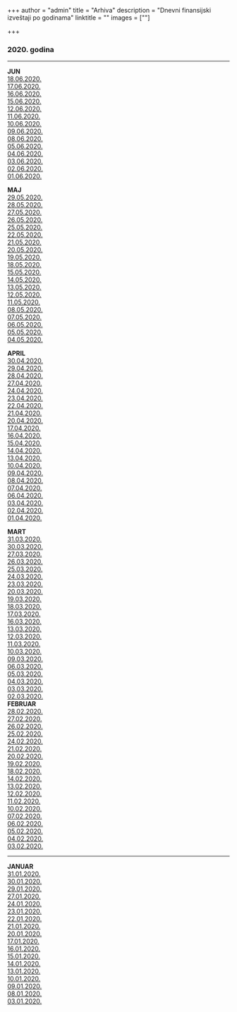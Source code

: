+++
author = "admin"
title = "Arhiva"
description = "Dnevni finansijski izveštaji po godinama"
linktitle = ""
images = [""]

+++

### 2020. godina

---

**JUN**  
[18.06.2020.](/docs/finansijski_izvestaji/dfi/2020/06/20200618.pdf)  
[17.06.2020.](/docs/finansijski_izvestaji/dfi/2020/06/20200617.pdf)  
[16.06.2020.](/docs/finansijski_izvestaji/dfi/2020/06/20200616.pdf)  
[15.06.2020.](/docs/finansijski_izvestaji/dfi/2020/06/20200615.pdf)  
[12.06.2020.](/docs/finansijski_izvestaji/dfi/2020/06/20200612.pdf)  
[11.06.2020.](/docs/finansijski_izvestaji/dfi/2020/06/20200611.pdf)  
[10.06.2020.](/docs/finansijski_izvestaji/dfi/2020/06/20200610.pdf)  
[09.06.2020.](/docs/finansijski_izvestaji/dfi/2020/06/20200609.pdf)  
[08.06.2020.](/docs/finansijski_izvestaji/dfi/2020/06/20200608.pdf)  
[05.06.2020.](/docs/finansijski_izvestaji/dfi/2020/06/20200605.pdf)  
[04.06.2020.](/docs/finansijski_izvestaji/dfi/2020/06/20200604.pdf)  
[03.06.2020.](/docs/finansijski_izvestaji/dfi/2020/06/20200603.pdf)  
[02.06.2020.](/docs/finansijski_izvestaji/dfi/2020/06/20200602.pdf)  
[01.06.2020.](/docs/finansijski_izvestaji/dfi/2020/06/20200601.pdf)

**MAJ**  
[29.05.2020.](/docs/finansijski_izvestaji/dfi/2020/05/20200529.pdf)  
[28.05.2020.](/docs/finansijski_izvestaji/dfi/2020/05/20200528.pdf)  
[27.05.2020.](/docs/finansijski_izvestaji/dfi/2020/05/20200527.pdf)  
[26.05.2020.](/docs/finansijski_izvestaji/dfi/2020/05/20200526.pdf)  
[25.05.2020.](/docs/finansijski_izvestaji/dfi/2020/05/20200525.pdf)  
[22.05.2020.](/docs/finansijski_izvestaji/dfi/2020/05/20200522.pdf)  
[21.05.2020.](/docs/finansijski_izvestaji/dfi/2020/05/20200521.pdf)  
[20.05.2020.](/docs/finansijski_izvestaji/dfi/2020/05/20200520.pdf)  
[19.05.2020.](/docs/finansijski_izvestaji/dfi/2020/05/20200519.pdf)  
[18.05.2020.](/docs/finansijski_izvestaji/dfi/2020/05/20200518.pdf)  
[15.05.2020.](/docs/finansijski_izvestaji/dfi/2020/05/20200515.pdf)  
[14.05.2020.](/docs/finansijski_izvestaji/dfi/2020/05/20200514.pdf)  
[13.05.2020.](/docs/finansijski_izvestaji/dfi/2020/05/20200513.pdf)  
[12.05.2020.](/docs/finansijski_izvestaji/dfi/2020/05/20200512.pdf)  
[11.05.2020.](/docs/finansijski_izvestaji/dfi/2020/05/20200511.pdf)  
[08.05.2020.](/docs/finansijski_izvestaji/dfi/2020/05/20200508.pdf)  
[07.05.2020.](/docs/finansijski_izvestaji/dfi/2020/05/20200507.pdf)  
[06.05.2020.](/docs/finansijski_izvestaji/dfi/2020/05/20200506.pdf)  
[05.05.2020.](/docs/finansijski_izvestaji/dfi/2020/05/20200505.pdf)  
[04.05.2020.](/docs/finansijski_izvestaji/dfi/2020/05/20200504.pdf)

**APRIL**  
[30.04.2020.](/docs/finansijski_izvestaji/dfi/2020/04/20200430.pdf)  
[29.04.2020.](/docs/finansijski_izvestaji/dfi/2020/04/20200429.pdf)  
[28.04.2020.](/docs/finansijski_izvestaji/dfi/2020/04/20200428.pdf)  
[27.04.2020.](/docs/finansijski_izvestaji/dfi/2020/04/20200427.pdf)  
[24.04.2020.](/docs/finansijski_izvestaji/dfi/2020/04/20200424.pdf)  
[23.04.2020.](/docs/finansijski_izvestaji/dfi/2020/04/20200423.pdf)  
[22.04.2020.](/docs/finansijski_izvestaji/dfi/2020/04/20200422.pdf)  
[21.04.2020.](/docs/finansijski_izvestaji/dfi/2020/04/20200421.pdf)  
[20.04.2020.](/docs/finansijski_izvestaji/dfi/2020/04/20200420.pdf)  
[17.04.2020.](/docs/finansijski_izvestaji/dfi/2020/04/20200417.pdf)  
[16.04.2020.](/docs/finansijski_izvestaji/dfi/2020/04/20200416.pdf)  
[15.04.2020.](/docs/finansijski_izvestaji/dfi/2020/04/20200415.pdf)  
[14.04.2020.](/docs/finansijski_izvestaji/dfi/2020/04/20200414.pdf)  
[13.04.2020.](/docs/finansijski_izvestaji/dfi/2020/04/20200413.pdf)  
[10.04.2020.](/docs/finansijski_izvestaji/dfi/2020/04/20200410.pdf)  
[09.04.2020.](/docs/finansijski_izvestaji/dfi/2020/04/20200409.pdf)  
[08.04.2020.](/docs/finansijski_izvestaji/dfi/2020/04/20200408.pdf)  
[07.04.2020.](/docs/finansijski_izvestaji/dfi/2020/04/20200407.pdf)  
[06.04.2020.](/docs/finansijski_izvestaji/dfi/2020/04/20200406.pdf)  
[03.04.2020.](/docs/finansijski_izvestaji/dfi/2020/04/20200403.pdf)  
[02.04.2020.](/docs/finansijski_izvestaji/dfi/2020/04/20200402.pdf)  
[01.04.2020.](/docs/finansijski_izvestaji/dfi/2020/04/20200401.pdf)

**MART**  
[31.03.2020.](/docs/finansijski_izvestaji/dfi/2020/03/20200331.pdf)  
[30.03.2020.](/docs/finansijski_izvestaji/dfi/2020/03/20200330.pdf)  
[27.03.2020.](/docs/finansijski_izvestaji/dfi/2020/03/20200327.pdf)  
[26.03.2020.](/docs/finansijski_izvestaji/dfi/2020/03/20200326.pdf)  
[25.03.2020.](/docs/finansijski_izvestaji/dfi/2020/03/20200325.pdf)  
[24.03.2020.](/docs/finansijski_izvestaji/dfi/2020/03/20200324.pdf)  
[23.03.2020.](/docs/finansijski_izvestaji/dfi/2020/03/20200323.pdf)  
[20.03.2020.](/docs/finansijski_izvestaji/dfi/2020/03/20200320.pdf)  
[19.03.2020.](/docs/finansijski_izvestaji/dfi/2020/03/20200319.pdf)  
[18.03.2020.](/docs/finansijski_izvestaji/dfi/2020/03/20200318.pdf)  
[17.03.2020.](/docs/finansijski_izvestaji/dfi/2020/03/20200317.pdf)  
[16.03.2020.](/docs/finansijski_izvestaji/dfi/2020/03/20200316.pdf)  
[13.03.2020.](/docs/finansijski_izvestaji/dfi/2020/03/20200313.pdf)  
[12.03.2020.](/docs/finansijski_izvestaji/dfi/2020/03/20200312.pdf)  
[11.03.2020.](/docs/finansijski_izvestaji/dfi/2020/03/20200311.pdf)  
[10.03.2020.](/docs/finansijski_izvestaji/dfi/2020/03/20200310.pdf)  
[09.03.2020.](/docs/finansijski_izvestaji/dfi/2020/03/20200309.pdf)  
[06.03.2020.](/docs/finansijski_izvestaji/dfi/2020/03/20200306.pdf)  
[05.03.2020.](/docs/finansijski_izvestaji/dfi/2020/03/20200305.pdf)  
[04.03.2020.](/docs/finansijski_izvestaji/dfi/2020/03/20200304.pdf)  
[03.03.2020.](/docs/finansijski_izvestaji/dfi/2020/03/20200303.pdf)  
[02.03.2020.](/docs/finansijski_izvestaji/dfi/2020/03/20200302.pdf)  
**FEBRUAR**  
[28.02.2020.](/docs/finansijski_izvestaji/dfi/2020/02/20200228.pdf)  
[27.02.2020.](/docs/finansijski_izvestaji/dfi/2020/02/20200227.pdf)  
[26.02.2020.](/docs/finansijski_izvestaji/dfi/2020/02/20200226.pdf)  
[25.02.2020.](/docs/finansijski_izvestaji/dfi/2020/02/20200225.pdf)  
[24.02.2020.](/docs/finansijski_izvestaji/dfi/2020/02/20200224.pdf)  
[21.02.2020.](/docs/finansijski_izvestaji/dfi/2020/02/20200221.pdf)  
[20.02.2020.](/docs/finansijski_izvestaji/dfi/2020/02/20200220.pdf)  
[19.02.2020.](/docs/finansijski_izvestaji/dfi/2020/02/20200219.pdf)  
[18.02.2020.](/docs/finansijski_izvestaji/dfi/2020/02/20200218.pdf)  
[14.02.2020.](/docs/finansijski_izvestaji/dfi/2020/02/20200214.pdf)  
[13.02.2020.](/docs/finansijski_izvestaji/dfi/2020/02/20200213.pdf)  
[12.02.2020.](/docs/finansijski_izvestaji/dfi/2020/02/20200212.pdf)  
[11.02.2020.](/docs/finansijski_izvestaji/dfi/2020/02/20200211.pdf)  
[10.02.2020.](/docs/finansijski_izvestaji/dfi/2020/02/20200210.pdf)  
[07.02.2020.](/docs/finansijski_izvestaji/dfi/2020/02/20200207.pdf)  
[06.02.2020.](/docs/finansijski_izvestaji/dfi/2020/02/20200206.pdf)  
[05.02.2020.](/docs/finansijski_izvestaji/dfi/2020/02/20200205.pdf)  
[04.02.2020.](/docs/finansijski_izvestaji/dfi/2020/02/20200204.pdf)  
[03.02.2020.](/docs/finansijski_izvestaji/dfi/2020/02/20200203.pdf)

---

**JANUAR**  
[31.01.2020.](/docs/finansijski_izvestaji/dfi/2020/01/20200131.pdf)  
[30.01.2020.](/docs/finansijski_izvestaji/dfi/2020/01/20200130.pdf)  
[29.01.2020.](/docs/finansijski_izvestaji/dfi/2020/01/20200129.pdf)  
[27.01.2020.](/docs/finansijski_izvestaji/dfi/2020/01/20200127.pdf)  
[24.01.2020.](/docs/finansijski_izvestaji/dfi/2020/01/20200124.pdf)  
[23.01.2020.](/docs/finansijski_izvestaji/dfi/2020/01/20200123.pdf)  
[22.01.2020.](/docs/finansijski_izvestaji/dfi/2020/01/20200122.pdf)  
[21.01.2020.](/docs/finansijski_izvestaji/dfi/2020/01/20200121.pdf)  
[20.01.2020.](/docs/finansijski_izvestaji/dfi/2020/01/20200120.pdf)  
[17.01.2020.](/docs/finansijski_izvestaji/dfi/2020/01/20200117.pdf)  
[16.01.2020.](/docs/finansijski_izvestaji/dfi/2020/01/20200116.pdf)  
[15.01.2020.](/docs/finansijski_izvestaji/dfi/2020/01/20200115.pdf)  
[14.01.2020.](/docs/finansijski_izvestaji/dfi/2020/01/20200114.pdf)  
[13.01.2020.](/docs/finansijski_izvestaji/dfi/2020/01/20200113.pdf)  
[10.01.2020.](/docs/finansijski_izvestaji/dfi/2020/01/20200110.pdf)  
[09.01.2020.](/docs/finansijski_izvestaji/dfi/2020/01/20200109.pdf)  
[08.01.2020.](/docs/finansijski_izvestaji/dfi/2020/01/20200108.pdf)  
[03.01.2020.](/docs/finansijski_izvestaji/dfi/2020/01/20200103.pdf)
